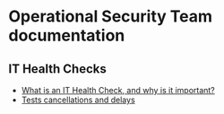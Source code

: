 # Operational Security Team documentation

## IT Health Checks

- [What is an IT Health Check, and why is it important?](ithc.md)
- [Tests cancellations and delays](test-cancellations-and-delays.md)